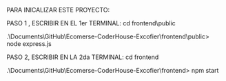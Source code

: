 PARA INICALIZAR ESTE PROYECTO:

PASO 1 , ESCRIBIR EN EL 1er TERMINAL: cd frontend\public

.\Documents\GitHub\Ecomerse-CoderHouse-Excofier\frontend\public> node express.js

PASO 2, ESCRIBIR EN LA 2da TERMINAL: cd frontend

 .\Documents\GitHub\Ecomerse-CoderHouse-Excofier\frontend> npm start